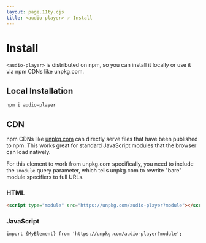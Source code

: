 ```yaml
---
layout: page.11ty.cjs
title: <audio-player> ⌲ Install
---
```


# Install

`<audio-player>` is distributed on npm, so you can install it locally or use it via npm CDNs like unpkg.com.

## Local Installation

```bash
npm i audio-player
```

## CDN

npm CDNs like [unpkg.com]() can directly serve files that have been published to npm. This works great for standard JavaScript modules that the browser can load natively.

For this element to work from unpkg.com specifically, you need to include the `?module` query parameter, which tells unpkg.com to rewrite "bare" module specifiers to full URLs.

### HTML

```html
<script type="module" src="https://unpkg.com/audio-player?module"></script>
```

### JavaScript

```html
import {MyElement} from 'https://unpkg.com/audio-player?module';
```

